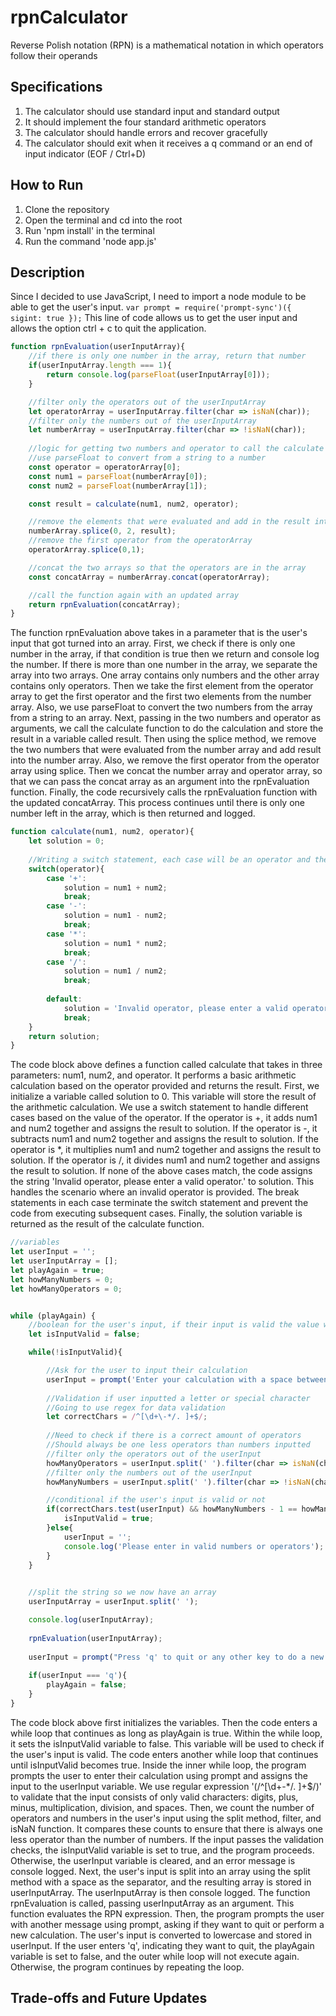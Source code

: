 # rpnCalculator

Reverse Polish notation (RPN) is a mathematical notation in which operators follow their operands

## Specifications
1. The calculator should use standard input and standard output
2. It should implement the four standard arithmetic operators
3. The calculator should handle errors and recover gracefully
4. The calculator should exit when it receives a q command or an end of input indicator (EOF / Ctrl+D)

## How to Run
1. Clone the repository
2. Open the terminal and cd into the root
3. Run 'npm install' in the terminal
4. Run the command 'node app.js'

## Description
Since I decided to use JavaScript, I need to import a node module to be able to get the user's input. `var prompt = require('prompt-sync')({ sigint: true });` This line of code allows us to get the user input and allows the option ctrl + c to quit the application.

```js
function rpnEvaluation(userInputArray){
    //if there is only one number in the array, return that number
    if(userInputArray.length === 1){
        return console.log(parseFloat(userInputArray[0]));
    }

    //filter only the operators out of the userInputArray
    let operatorArray = userInputArray.filter(char => isNaN(char));
    //filter only the numbers out of the userInputArray
    let numberArray = userInputArray.filter(char => !isNaN(char));
    
    //logic for getting two numbers and operator to call the calculate function goes here
    //use parseFloat to convert from a string to a number
    const operator = operatorArray[0];
    const num1 = parseFloat(numberArray[0]);
    const num2 = parseFloat(numberArray[1]);

    const result = calculate(num1, num2, operator);

    //remove the elements that were evaluated and add in the result into the array
    numberArray.splice(0, 2, result);
    //remove the first operator from the operatorArray
    operatorArray.splice(0,1);

    //concat the two arrays so that the operators are in the array
    const concatArray = numberArray.concat(operatorArray);

    //call the function again with an updated array
    return rpnEvaluation(concatArray);
}
```
The function rpnEvaluation above takes in a parameter that is the user's input that got turned into an array. First, we check if there is only one number in the array, if that condition is true then we return and console log the number. If there is more than one number in the array, we separate the array into two arrays. One array contains only numbers and the other array contains only operators. Then we take the first element from the operator array to get the first operator and the first two elements from the number array. Also, we use parseFloat to convert the two numbers from the array from a string to an array. Next, passing in the two numbers and operator as arguments, we call the calculate function to do the calculation and store the result in a variable called result. Then using the splice method, we remove the two numbers that were evaluated from the number array and add result into the number array. Also, we remove the first operator from the operator array using splice. Then we concat the number array and operator array, so that we can pass the concat array as an argument into the rpnEvaluation function. Finally, the code recursively calls the rpnEvaluation function with the updated concatArray. This process continues until there is only one number left in the array, which is then returned and logged.

```js
function calculate(num1, num2, operator){
    let solution = 0;
    
    //Writing a switch statement, each case will be an operator and the default will throw an error for an invalid operator
    switch(operator){
        case '+':
            solution = num1 + num2;
            break;
        case '-':
            solution = num1 - num2;
            break;
        case '*':
            solution = num1 * num2;
            break;
        case '/':
            solution = num1 / num2;
            break;
    
        default:
            solution = 'Invalid operator, please enter a valid operator.';
            break;
    }
    return solution;
} 
```
The code block above defines a function called calculate that takes in three parameters: num1, num2, and operator. It performs a basic arithmetic calculation based on the operator provided and returns the result. First, we initialize a variable called solution to 0. This variable will store the result of the arithmetic calculation. We use a switch statement to handle different cases based on the value of the operator. If the operator is +, it adds num1 and num2 together and assigns the result to solution. If the operator is -, it subtracts num1 and num2 together and assigns the result to solution. If the operator is *, it multiplies num1 and num2 together and assigns the result to solution. If the operator is /, it divides num1 and num2 together and assigns the result to solution. If none of the above cases match, the code assigns the string 'Invalid operator, please enter a valid operator.' to solution. This handles the scenario where an invalid operator is provided. The break statements in each case terminate the switch statement and prevent the code from executing subsequent cases. Finally, the solution variable is returned as the result of the calculate function.

```js
//variables
let userInput = '';
let userInputArray = [];
let playAgain = true;
let howManyNumbers = 0;
let howManyOperators = 0;


while (playAgain) {
    //boolean for the user's input, if their input is valid the value will flip to true to get out of the nested while loop
    let isInputValid = false;

    while(!isInputValid){

        //Ask for the user to input their calculation
        userInput = prompt('Enter your calculation with a space between each number and operator: ');
        
        //Validation if user inputted a letter or special character
        //Going to use regex for data validation
        let correctChars = /^[\d+\-*/. ]+$/;
        
        //Need to check if there is a correct amount of operators
        //Should always be one less operators than numbers inputted
        //filter only the operators out of the userInput
        howManyOperators = userInput.split(' ').filter(char => isNaN(char)).length;
        //filter only the numbers out of the userInput
        howManyNumbers = userInput.split(' ').filter(char => !isNaN(char)).length;

        //conditional if the user's input is valid or not
        if(correctChars.test(userInput) && howManyNumbers - 1 == howManyOperators){
            isInputValid = true;
        }else{
            userInput = '';
            console.log('Please enter in valid numbers or operators');
        }
    }
        

    //split the string so we now have an array
    userInputArray = userInput.split(' ');

    console.log(userInputArray);
    
    rpnEvaluation(userInputArray);
    
    userInput = prompt("Press 'q' to quit or any other key to do a new calculation: ").toLowerCase();
    
    if(userInput === 'q'){
        playAgain = false;
    }
}

```
The code block above first initializes the variables. Then the code enters a while loop that continues as long as playAgain is true. Within the while loop, it sets the isInputValid variable to false. This variable will be used to check if the user's input is valid. The code enters another while loop that continues until isInputValid becomes true. Inside the inner while loop, the program prompts the user to enter their calculation using prompt and assigns the input to the userInput variable. We use regular expression '(/^[\d+\-*/. ]+$/)' to validate that the input consists of only valid characters: digits, plus, minus, multiplication, division, and spaces. Then, we count the number of operators and numbers in the user's input using the split method, filter, and isNaN function. It compares these counts to ensure that there is always one less operator than the number of numbers. If the input passes the validation checks, the isInputValid variable is set to true, and the program proceeds. Otherwise, the userInput variable is cleared, and an error message is console logged. Next, the user's input is split into an array using the split method with a space as the separator, and the resulting array is stored in userInputArray. The userInputArray is then console logged. The function rpnEvaluation is called, passing userInputArray as an argument. This function evaluates the RPN expression. Then, the program prompts the user with another message using prompt, asking if they want to quit or perform a new calculation. The user's input is converted to lowercase and stored in userInput. If the user enters 'q', indicating they want to quit, the playAgain variable is set to false, and the outer while loop will not execute again. Otherwise, the program continues by repeating the loop.
## Trade-offs and Future Updates
